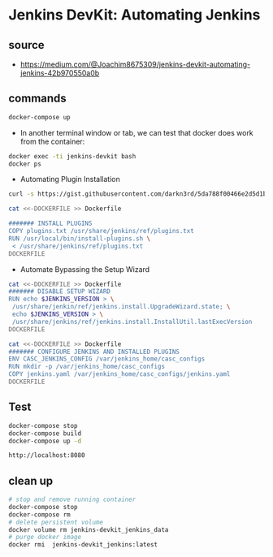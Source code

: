 # Jenkins DevKit: Automating Jenkins

## source

- https://medium.com/@Joachim8675309/jenkins-devkit-automating-jenkins-42b970550a0b

## commands

```bash
docker-compose up
```

- In another terminal window or tab, we can test that docker does work from the container:

```bash
docker exec -ti jenkins-devkit bash
docker ps
```

- Automating Plugin Installation

```bash
curl -s https://gist.githubusercontent.com/darkn3rd/5da788f00466e2d5d1b3d619710fc647/raw/ > plugins.txt
```

```bash
cat <<-DOCKERFILE >> Dockerfile

####### INSTALL PLUGINS
COPY plugins.txt /usr/share/jenkins/ref/plugins.txt
RUN /usr/local/bin/install-plugins.sh \
 < /usr/share/jenkins/ref/plugins.txt
DOCKERFILE
```

- Automate Bypassing the Setup Wizard

```bash
cat <<-DOCKERFILE >> Dockerfile
####### DISABLE SETUP WIZARD
RUN echo $JENKINS_VERSION > \
 /usr/share/jenkin/ref/jenkins.install.UpgradeWizard.state; \
 echo $JENKINS_VERSION > \
 /usr/share/jenkins/ref/jenkins.install.InstallUtil.lastExecVersion
DOCKERFILE

cat <<-DOCKERFILE >> Dockerfile
####### CONFIGURE JENKINS AND INSTALLED PLUGINS
ENV CASC_JENKINS_CONFIG /var/jenkins_home/casc_configs
RUN mkdir -p /var/jenkins_home/casc_configs
COPY jenkins.yaml /var/jenkins_home/casc_configs/jenkins.yaml
DOCKERFILE
```

## Test

```bash
docker-compose stop
docker-compose build
docker-compose up -d
```

```bash
http://localhost:8080
```

## clean up

```bash
# stop and remove running container
docker-compose stop
docker-compose rm
# delete persistent volume
docker volume rm jenkins-devkit_jenkins_data
# purge docker image
docker rmi  jenkins-devkit_jenkins:latest
```
